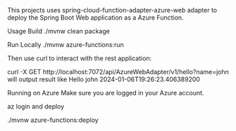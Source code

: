 This projects uses spring-cloud-function-adapter-azure-web adapter to deploy the Spring Boot Web application as a Azure Function.

Usage
Build
./mvnw clean package

Run Locally
./mvnw azure-functions:run

Then use curl to interact with the rest application:

curl -X GET http://localhost:7072/api/AzureWebAdapter/v1/hello?name=john
will output result like Hello john 2024-01-06T19:26:23.406389200

Running on Azure
Make sure you are logged in your Azure account.

az login
and deploy

./mvnw azure-functions:deploy

